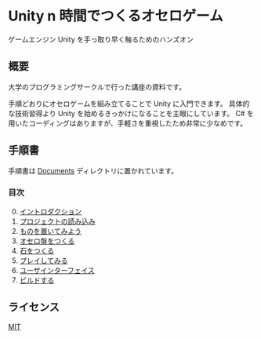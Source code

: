 # Unity n 時間でつくるオセロゲーム

ゲームエンジン Unity を手っ取り早く触るためのハンズオン

## 概要

大学のプログラミングサークルで行った講座の資料です。

手順どおりにオセロゲームを組み立てることで Unity に入門できます。
具体的な技術習得より Unity を始めるきっかけになることを主眼にしています。
C# を用いたコーディングはありますが、手軽さを重視したため非常に少なめです。

## 手順書

手順書は [Documents](./Documents/) ディレクトリに置かれています。

### 目次

0. [イントロダクション](./Documents/0-イントロダクション.md)
1. [プロジェクトの読み込み](./Documents/1-プロジェクトの読み込み.md)
2. [ものを置いてみよう](./Documents/2-ものを置いてみよう.md)
3. [オセロ盤をつくる](./Documents/3-オセロ盤をつくる.md)
4. [石をつくる](./Documents/4-石をつくる.md)
5. [プレイしてみる](./Documents/5-プレイしてみる.md)
6. [ユーザインターフェイス](./Documents/6-ユーザインターフェイス.md)
7. [ビルドする](./Documents/7-ビルドする.md)

## ライセンス

[MIT](./LICENSE)
